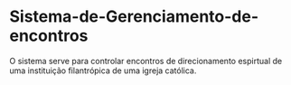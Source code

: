 # Sistema-de-Gerenciamento-de-encontros
O sistema serve para controlar encontros de direcionamento espirtual de uma instituição filantrópica de uma igreja católica. 
